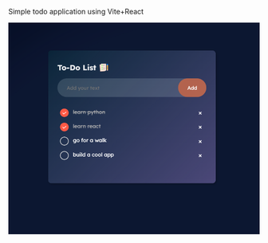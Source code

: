 Simple todo application using Vite+React

![alt text](https://github.com/DrStone10/TodoApp/blob/main/src/assets/todo.PNG?raw=true)
